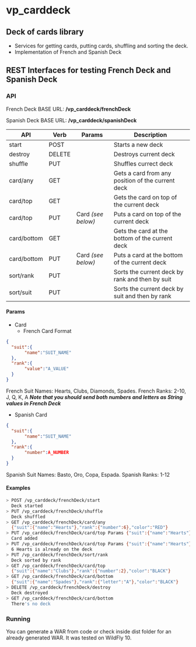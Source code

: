 # vp_carddeck
## Deck of cards library 
* Services for getting cards, putting cards, shuffling and sorting the deck.
* Implementation of French and Spanish Deck

## REST Interfaces for testing French Deck and Spanish Deck

### API
French Deck BASE URL: **/vp_carddeck/frenchDeck**

Spanish Deck BASE URL: **/vp_carddeck/spanishDeck**

| API        | Verb           | Params  | Description        |
| ---------- | -------------- | ------- |------------------- |
| start      | POST           |         | Starts a new deck  |
| destroy    | DELETE         |         | Destroys current deck |
| shuffle    | PUT            |         | Shuffles currect deck |
| card/any   | GET            |         | Gets a card from any position of the current deck |
| card/top   | GET            |         | Gets the card on top of the current deck |
| card/top   | PUT            |Card *(see below)*         | Puts a card on top of the current deck |
| card/bottom| GET            |         | Gets the card at the bottom of the current deck |
| card/bottom| PUT            |Card *(see below)*         |Puts a card at the bottom of the current deck |
| sort/rank  | PUT            |         |Sorts the current deck by rank and then by suit|
| sort/suit  | PUT            |         |Sorts the current deck by suit and then by rank |

#### Params
* Card
  * French Card Format
```json
{
  "suit":{
       "name":"SUIT_NAME" 
  },
  "rank":{
       "value":"A_VALUE" 
  }
}
```
French Suit Names: Hearts, Clubs, Diamonds, Spades.
French Ranks: 2-10, J, Q, K, A **_Note that you should send both numbers and letters as String values in French Deck_**
  * Spanish Card
```json
{
  "suit":{
       "name":"SUIT_NAME" 
  },
  "rank":{
       "number":A_NUMBER
  }
}
```
Spanish Suit Names: Basto, Oro, Copa, Espada.
Spanish Ranks: 1-12

#### Examples
```bash
> POST /vp_carddeck/frenchDeck/start
  Deck started
> PUT /vp_carddeck/frenchDeck/shuffle
  Deck shuffled
> GET /vp_carddeck/frenchDeck/card/any
  {"suit":{"name":"Hearts"},"rank":{"number":6},"color":"RED"}
> PUT /vp_carddeck/frenchDeck/card/top Params {"suit":{"name":"Hearts"},"rank":{"number":"6"}}
  Card added
> PUT /vp_carddeck/frenchDeck/card/top Params {"suit":{"name":"Hearts"},"rank":{"number":"6"}}
  6 Hearts is already on the deck
> PUT /vp_carddeck/frenchDeck/sort/rank
  Deck sorted by rank
> GET /vp_carddeck/frenchDeck/card/top
  {"suit":{"name":"Clubs"},"rank":{"number":2},"color":"BLACK"}
> GET /vp_carddeck/frenchDeck/card/bottom
  {"suit":{"name":"Spades"},"rank":{"letter":"A"},"color":"BLACK"}
> DELETE /vp_carddeck/frenchDeck/destroy
  Deck destroyed
> GET /vp_carddeck/frenchDeck/card/bottom
  There's no deck
```

### Running
You can generate a WAR from code or check inside dist folder for an already generated WAR. It was tested on WildFly 10.
